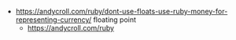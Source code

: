 - https://andycroll.com/ruby/dont-use-floats-use-ruby-money-for-representing-currency/ floating point
	- https://andycroll.com/ruby
